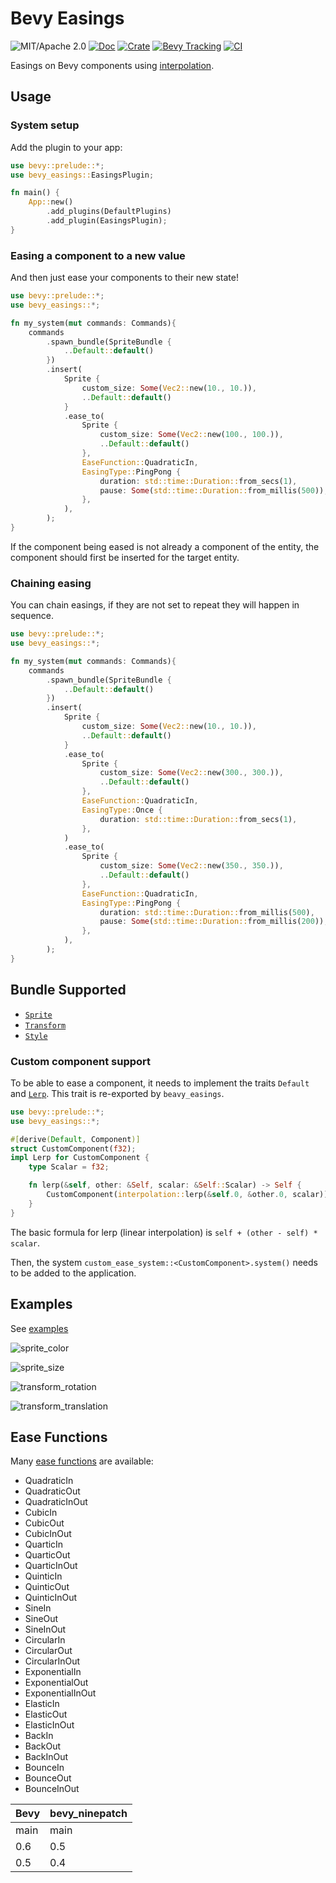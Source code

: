 # Bevy Easings

![MIT/Apache 2.0](https://img.shields.io/badge/license-MIT%2FApache-blue.svg)
[![Doc](https://docs.rs/bevy_easings/badge.svg)](https://docs.rs/bevy_easings)
[![Crate](https://img.shields.io/crates/v/bevy_easings.svg)](https://crates.io/crates/bevy_easings)
[![Bevy Tracking](https://img.shields.io/badge/Bevy%20tracking-main-lightblue)](https://github.com/bevyengine/bevy/blob/main/docs/plugins_guidelines.md#main-branch-tracking)
[![CI](https://github.com/vleue/bevy_easings/actions/workflows/ci.yaml/badge.svg)](https://github.com/vleue/bevy_easings/actions/workflows/ci.yaml)


Easings on Bevy components using [interpolation](https://crates.io/crates/interpolation).

## Usage

### System setup

Add the plugin to your app:
```rust
use bevy::prelude::*;
use bevy_easings::EasingsPlugin;

fn main() {
    App::new()
        .add_plugins(DefaultPlugins)
        .add_plugin(EasingsPlugin);
}
```

### Easing a component to a new value

And then just ease your components to their new state!

```rust
use bevy::prelude::*;
use bevy_easings::*;

fn my_system(mut commands: Commands){
    commands
        .spawn_bundle(SpriteBundle {
            ..Default::default()
        })
        .insert(
            Sprite {
                custom_size: Some(Vec2::new(10., 10.)),
                ..Default::default()
            }
            .ease_to(
                Sprite {
                    custom_size: Some(Vec2::new(100., 100.)),
                    ..Default::default()
                },
                EaseFunction::QuadraticIn,
                EasingType::PingPong {
                    duration: std::time::Duration::from_secs(1),
                    pause: Some(std::time::Duration::from_millis(500)),
                },
            ),
        );
}
```

If the component being eased is not already a component of the entity, the component should first be inserted for the target entity.

### Chaining easing

You can chain easings, if they are not set to repeat they will happen in sequence.

```rust
use bevy::prelude::*;
use bevy_easings::*;

fn my_system(mut commands: Commands){
    commands
        .spawn_bundle(SpriteBundle {
            ..Default::default()
        })
        .insert(
            Sprite {
                custom_size: Some(Vec2::new(10., 10.)),
                ..Default::default()
            }
            .ease_to(
                Sprite {
                    custom_size: Some(Vec2::new(300., 300.)),
                    ..Default::default()
                },
                EaseFunction::QuadraticIn,
                EasingType::Once {
                    duration: std::time::Duration::from_secs(1),
                },
            )
            .ease_to(
                Sprite {
                    custom_size: Some(Vec2::new(350., 350.)),
                    ..Default::default()
                },
                EaseFunction::QuadraticIn,
                EasingType::PingPong {
                    duration: std::time::Duration::from_millis(500),
                    pause: Some(std::time::Duration::from_millis(200)),
                },
            ),
        );
}
```

## Bundle Supported

- [`Sprite`](https://docs.rs/bevy/latest/bevy/prelude/struct.Sprite.html)
- [`Transform`](https://docs.rs/bevy/latest/bevy/prelude/struct.Transform.html)
- [`Style`](https://docs.rs/bevy/latest/bevy/prelude/struct.Style.html)

### Custom component support

To be able to ease a component, it needs to implement the traits `Default` and [`Lerp`](https://docs.rs/interpolation/0.2.0/interpolation/trait.Lerp.html). This trait is re-exported by `beavy_easings`.

```rust
use bevy::prelude::*;
use bevy_easings::*;

#[derive(Default, Component)]
struct CustomComponent(f32);
impl Lerp for CustomComponent {
    type Scalar = f32;

    fn lerp(&self, other: &Self, scalar: &Self::Scalar) -> Self {
        CustomComponent(interpolation::lerp(&self.0, &other.0, scalar))
    }
}
```

The basic formula for lerp (linear interpolation) is `self + (other - self) * scalar`.

Then, the system `custom_ease_system::<CustomComponent>.system()` needs to be added to the application. 

## Examples

See [examples](https://github.com/vleue/bevy_easings/tree/main/examples)

![sprite_color](./examples/colormaterial_color.gif)

![sprite_size](./examples/sprite_size.gif)

![transform_rotation](./examples/transform_rotation.gif)

![transform_translation](./examples/transform_translation.gif)

## Ease Functions

Many [ease functions](https://docs.rs/interpolation/0.2.0/interpolation/enum.EaseFunction.html) are available:

- QuadraticIn
- QuadraticOut
- QuadraticInOut
- CubicIn
- CubicOut
- CubicInOut
- QuarticIn
- QuarticOut
- QuarticInOut
- QuinticIn
- QuinticOut
- QuinticInOut
- SineIn
- SineOut
- SineInOut
- CircularIn
- CircularOut
- CircularInOut
- ExponentialIn
- ExponentialOut
- ExponentialInOut
- ElasticIn
- ElasticOut
- ElasticInOut
- BackIn
- BackOut
- BackInOut
- BounceIn
- BounceOut
- BounceInOut

|Bevy|bevy_ninepatch|
|---|---|
|main|main|
|0.6|0.5|
|0.5|0.4|
